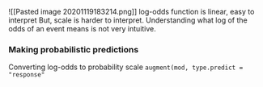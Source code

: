 ![[Pasted image 20201119183214.png]]
log-odds function is linear, easy to interpret
But, scale is harder to interpret.
Understanding what log of the odds of an
event means is not very intuitive.

### Making probabilistic predictions
Converting log-odds to probability scale
`augment(mod, type.predict = "response"`